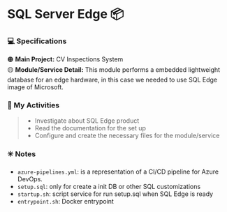 # SQL Server Edge :package:

### :computer: Specifications
:orange_circle: **Main Project:** CV Inspections System <br/>
:yellow_circle: **Module/Service Detail:** This module performs a embedded lightweight database for an edge hardware, in this case we needed to use SQL Edge image of Microsoft.
  
### :scroll: My Activities
> * Investigate about SQL Edge product
> * Read the documentation for the set up 
> * Configure and create the necessary files for the module/service  

### :eight_spoked_asterisk: Notes
- `azure-pipelines.yml`: is a representation of a CI/CD pipeline for Azure DevOps.
- `setup.sql`: only for create a init DB or other SQL customizations
- `startup.sh`: script service for run setup.sql when SQL Edge is ready
- `entrypoint.sh`: Docker entrypoint


